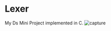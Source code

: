 # Lexer
My Ds Mini Project implemented in C.
![capture](https://user-images.githubusercontent.com/27052899/32080975-4cb28ff2-bad0-11e7-96c2-4157119312ee.JPG)
